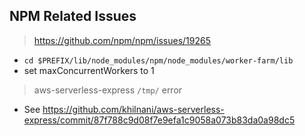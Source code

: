 
## NPM Related Issues

> https://github.com/npm/npm/issues/19265
- `cd $PREFIX/lib/node_modules/npm/node_modules/worker-farm/lib`
- set maxConcurrentWorkers to 1

> aws-serverless-express `/tmp/` error
- See https://github.com/khilnani/aws-serverless-express/commit/87f788c9d08f7e9efa1c9058a073b83da0a98dc5
